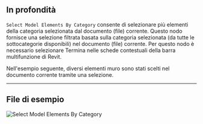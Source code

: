 ## In profondità
`Select Model Elements By Category` consente di selezionare più elementi della categoria selezionata dal documento (file) corrente. Questo nodo fornisce una selezione filtrata basata sulla categoria selezionata (da tutte le sottocategorie disponibili) nel documento (file) corrente. Per questo nodo è necessario selezionare Termina nelle schede contestuali della barra multifunzione di Revit.

Nell'esempio seguente, diversi elementi muro sono stati scelti nel documento corrente tramite una selezione.
___
## File di esempio

![Select Model Elements By Category](./Dynamo.ComboNodes.DSModelElementsByCategorySelection_img.jpg)
